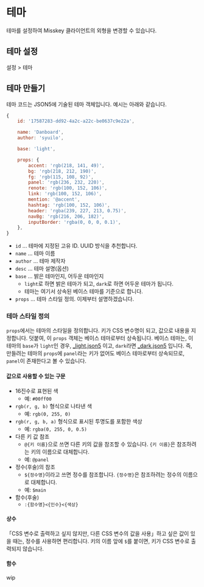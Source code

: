# 테마

테마를 설정하여 Misskey 클라이언트의 외형을 변경할 수 있습니다.

## 테마 설정
설정 > 테마

## 테마 만들기
테마 코드는 JSON5에 기술된 테마 객체입니다. 예시는 아래와 같습니다.
``` js
{
    id: '17587283-dd92-4a2c-a22c-be0637c9e22a',

    name: 'Danboard',
    author: 'syuilo',

    base: 'light',

    props: {
        accent: 'rgb(218, 141, 49)',
        bg: 'rgb(218, 212, 190)',
        fg: 'rgb(115, 108, 92)',
        panel: 'rgb(236, 232, 220)',
        renote: 'rgb(100, 152, 106)',
        link: 'rgb(100, 152, 106)',
        mention: '@accent',
        hashtag: 'rgb(100, 152, 106)',
        header: 'rgba(239, 227, 213, 0.75)',
        navBg: 'rgb(216, 206, 182)',
        inputBorder: 'rgba(0, 0, 0, 0.1)',
    },
}

```

* `id` ... 테마에 지정된 고유 ID. UUID 방식을 추천합니다.
* `name` ... 테마 이름
* `author` ... 테마 제작자
* `desc` ... 테마 설명(옵션)
* `base` ... 밝은 테마인지, 어두운 테마인지
    * `light`로 하면 밝은 테마가 되고, `dark`로 하면 어두운 테마가 됩니다.
    * 테마는 여기서 상속된 베이스 테마를 기준으로 합니다.
* `props` ... 테마 스타일 정의. 이제부터 설명하겠습니다.

### 테마 스타일 정의
`props`에서는 테마의 스타일을 정의합니다. 키가 CSS 변수명이 되고, 값으로 내용을 지정합니다. 덧붙여, 이 `props` 객체는 베이스 테마로부터 상속됩니다. 베이스 테마는, 이 테마의 `base`가 `light`인 경우, [_light.json5](https://github.com/misskey-dev/misskey/blob/develop/src/client/themes/_light.json5) 이고, `dark`라면 [_dark.json5](https://github.com/misskey-dev/misskey/blob/develop/src/client/themes/_dark.json5) 입니다. 즉, 만들려는 테마의 `props`에 `panel`라는 키가 없어도 베이스 테마로부터 상속되므로, `panel`이 존재한다고 볼 수 있습니다.

#### 값으로 사용할 수 있는 구문
* 16진수로 표현된 색
    * 예: `#00ff00`
* `rgb(r, g, b)` 형식으로 나타낸 색
    * 예: `rgb(0, 255, 0)`
* `rgb(r, g, b, a)` 형식으로 표시된 투명도를 포함한 색상
    * 예: `rgba(0, 255, 0, 0.5)`
* 다른 키 값 참조
    * `@{키 이름}`으로 쓰면 다른 키의 값을 참조할 수 있습니다. `{키 이름}`은 참조하려는 키의 이름으로 대체합니다.
    * 예: `@panel`
* 정수(후술)의 참조
    * `${정수명}`이라고 쓰면 정수를 참조합니다. `{정수명}`은 참조하려는 정수의 이름으로 대체합니다.
    * 예: `$main`
* 함수(후술)
    * `:{함수명}<{인수}<{색상}`

#### 상수
「CSS 변수로 출력하고 싶지 않지만, 다른 CSS 변수의 값을 사용」하고 싶은 값이 있을 때는, 정수를 사용하면 편리합니다. 키의 이름 앞에 `$`를 붙이면, 키가 CSS 변수로 출력되지 않습니다.

#### 함수
wip
